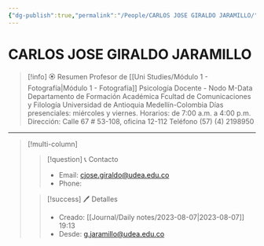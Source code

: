```yaml
---
{"dg-publish":true,"permalink":"/People/CARLOS JOSE GIRALDO JARAMILLO/","title":"CARLOS JOSE GIRALDO JARAMILLO","tags":["NoteType/Person"],"created":"2023-03-29T15:10:21.624-05:00","updated":"2023-09-23T23:18:42.137-05:00"}
---
```



# CARLOS JOSE GIRALDO JARAMILLO

> [!info] 🏵️ Resumen
> Profesor de [[Uni Studies/Módulo 1 - Fotografía\|Módulo 1 - Fotografía]] Psicología
> Docente - Nodo M-Data
> Departamento de Formación Académica
> Fcultad de Comunicaciones y Filología
> Universidad de Antioquia
> Medellín-Colombia
> Días presenciales: miércoles y viernes.
> Horarios: de 7:00 a.m. a 4:00 p.m.
> Dirección: Calle 67 # 53-108, oficina 12-112
> Teléfono (57) (4) 2198950

---- 

> [!multi-column]
> 
> > [!question] 📞 Contacto
> > - Email: cjose.giraldo@udea.edu.co 
> > - Phone:  
> 
> > [!success] 🖊️ Detalles
> > - Creado: [[Journal/Daily notes/2023-08-07\|2023-08-07]] 19:13
> > - Desde: g.jaramillo@udea.edu.co  
